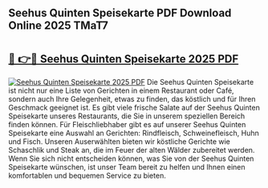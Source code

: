 ## Seehus Quinten Speisekarte PDF Download Online 2025 TMaT7

# <h2><a href="http://gc8rmg1.nevu.top/?p=Seehus+Quinten+Speisekarte">🔗 👉🔴 Seehus Quinten Speisekarte 2025 PDF</a></h2>

[![Seehus Quinten Speisekarte 2025 PDF](https://i.imgur.com/dBaPXMq.png)](http://gc8rmg1.nevu.top/?p=Seehus+Quinten+Speisekarte)
Die Seehus Quinten Speisekarte ist nicht nur eine Liste von Gerichten in einem Restaurant oder Café, sondern auch Ihre Gelegenheit, etwas zu finden, das köstlich und für Ihren Geschmack geeignet ist. Es gibt viele frische Salate auf der Seehus Quinten Speisekarte unseres Restaurants, die Sie in unserem speziellen Bereich finden können. Für Fleischliebhaber gibt es auf unserer Seehus Quinten Speisekarte eine Auswahl an Gerichten: Rindfleisch, Schweinefleisch, Huhn und Fisch. Unseren Auserwählten bieten wir köstliche Gerichte wie Schaschlik und Steak an, die im Feuer der alten Wälder zubereitet werden. Wenn Sie sich nicht entscheiden können, was Sie von der Seehus Quinten Speisekarte wünschen, ist unser Team bereit zu helfen und Ihnen einen komfortablen und bequemen Service zu bieten.
